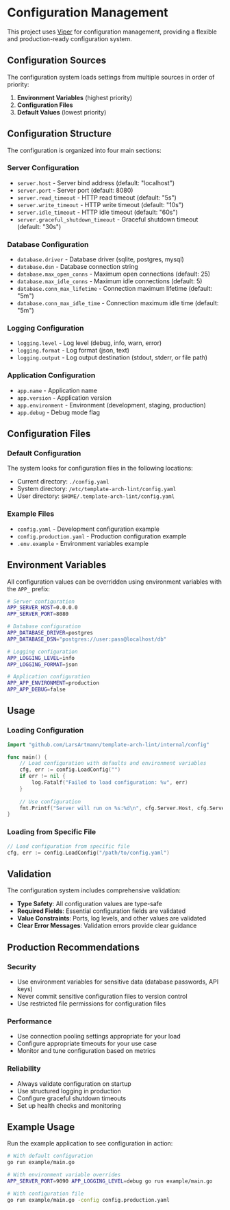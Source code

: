 # Configuration Management

This project uses [Viper](https://github.com/spf13/viper) for configuration management, providing a flexible and production-ready configuration system.

## Configuration Sources

The configuration system loads settings from multiple sources in order of priority:

1. **Environment Variables** (highest priority)
2. **Configuration Files**
3. **Default Values** (lowest priority)

## Configuration Structure

The configuration is organized into four main sections:

### Server Configuration
- `server.host` - Server bind address (default: "localhost")
- `server.port` - Server port (default: 8080)
- `server.read_timeout` - HTTP read timeout (default: "5s")
- `server.write_timeout` - HTTP write timeout (default: "10s")
- `server.idle_timeout` - HTTP idle timeout (default: "60s")
- `server.graceful_shutdown_timeout` - Graceful shutdown timeout (default: "30s")

### Database Configuration
- `database.driver` - Database driver (sqlite, postgres, mysql)
- `database.dsn` - Database connection string
- `database.max_open_conns` - Maximum open connections (default: 25)
- `database.max_idle_conns` - Maximum idle connections (default: 5)
- `database.conn_max_lifetime` - Connection maximum lifetime (default: "5m")
- `database.conn_max_idle_time` - Connection maximum idle time (default: "5m")

### Logging Configuration
- `logging.level` - Log level (debug, info, warn, error)
- `logging.format` - Log format (json, text)
- `logging.output` - Log output destination (stdout, stderr, or file path)

### Application Configuration
- `app.name` - Application name
- `app.version` - Application version
- `app.environment` - Environment (development, staging, production)
- `app.debug` - Debug mode flag

## Configuration Files

### Default Configuration
The system looks for configuration files in the following locations:
- Current directory: `./config.yaml`
- System directory: `/etc/template-arch-lint/config.yaml`
- User directory: `$HOME/.template-arch-lint/config.yaml`

### Example Files
- `config.yaml` - Development configuration example
- `config.production.yaml` - Production configuration example
- `.env.example` - Environment variables example

## Environment Variables

All configuration values can be overridden using environment variables with the `APP_` prefix:

```bash
# Server configuration
APP_SERVER_HOST=0.0.0.0
APP_SERVER_PORT=8080

# Database configuration
APP_DATABASE_DRIVER=postgres
APP_DATABASE_DSN="postgres://user:pass@localhost/db"

# Logging configuration
APP_LOGGING_LEVEL=info
APP_LOGGING_FORMAT=json

# Application configuration
APP_APP_ENVIRONMENT=production
APP_APP_DEBUG=false
```

## Usage

### Loading Configuration

```go
import "github.com/LarsArtmann/template-arch-lint/internal/config"

func main() {
    // Load configuration with defaults and environment variables
    cfg, err := config.LoadConfig("")
    if err != nil {
        log.Fatalf("Failed to load configuration: %v", err)
    }
    
    // Use configuration
    fmt.Printf("Server will run on %s:%d\n", cfg.Server.Host, cfg.Server.Port)
}
```

### Loading from Specific File

```go
// Load configuration from specific file
cfg, err := config.LoadConfig("/path/to/config.yaml")
```

## Validation

The configuration system includes comprehensive validation:

- **Type Safety**: All configuration values are type-safe
- **Required Fields**: Essential configuration fields are validated
- **Value Constraints**: Ports, log levels, and other values are validated
- **Clear Error Messages**: Validation errors provide clear guidance

## Production Recommendations

### Security
- Use environment variables for sensitive data (database passwords, API keys)
- Never commit sensitive configuration files to version control
- Use restricted file permissions for configuration files

### Performance  
- Use connection pooling settings appropriate for your load
- Configure appropriate timeouts for your use case
- Monitor and tune configuration based on metrics

### Reliability
- Always validate configuration on startup
- Use structured logging in production
- Configure graceful shutdown timeouts
- Set up health checks and monitoring

## Example Usage

Run the example application to see configuration in action:

```bash
# With default configuration
go run example/main.go

# With environment variable overrides
APP_SERVER_PORT=9090 APP_LOGGING_LEVEL=debug go run example/main.go

# With configuration file
go run example/main.go -config config.production.yaml
```